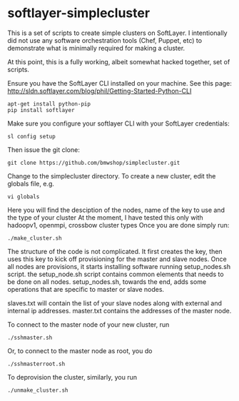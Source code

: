 softlayer-simplecluster
====================

This is a set of scripts to create simple clusters on SoftLayer.
I intentionally did not use any software orchestration tools (Chef, Puppet, etc) to demonstrate 
what is minimally required for making a cluster.

At this point, this is a fully working, albeit somewhat hacked together, set of scripts.

Ensure you have the SoftLayer CLI installed on your machine.  See this page:
http://sldn.softlayer.com/blog/phil/Getting-Started-Python-CLI

```
apt-get install python-pip
pip install softlayer
```
Make sure you configure your softlayer CLI with your SoftLayer credentials:
```
sl config setup
```
Then issue the git clone:
```
git clone https://github.com/bmwshop/simplecluster.git
```
Change to the simplecluster directory.
To create a new cluster, edit the globals file, e.g.
```
vi globals
```
Here you will find the desciption of the nodes, name of the key to use and the type of your cluster
At the moment, I have tested this only with hadoopv1, openmpi, crossbow cluster types
Once you are done simply run:
```
./make_cluster.sh
```

The structure of the code is not complicated.  It first creates the key, then uses this key to kick off provisioning for the master and slave nodes.  Once all nodes are provisions, it starts installing software running setup_nodes.sh script. the setup_node.sh script contains common elements that needs to be done on all nodes.  setup_nodes.sh, towards the end, adds some operations that are specific to master or slave nodes.

slaves.txt will contain the list of your slave nodes along with external and internal ip addresses.
master.txt contains the addresses of the master node.

To connect to the master node of your new cluster, run
```
./sshmaster.sh
```
Or, to connect to the master node as root, you do
```
./sshmasterroot.sh
```


To deprovision the cluster, similarly, you run

```
./unmake_cluster.sh
```
